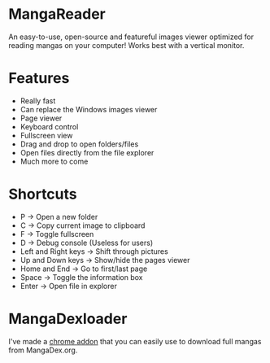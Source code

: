 # MangaReader
An easy-to-use, open-source and featureful images viewer optimized for reading mangas on your computer!
Works best with a vertical monitor.

# Features
- Really fast
- Can replace the Windows images viewer
- Page viewer
- Keyboard control
- Fullscreen view
- Drag and drop to open folders/files
- Open files directly from the file explorer
- Much more to come

# Shortcuts
- P -> Open a new folder
- C -> Copy current image to clipboard
- F -> Toggle fullscreen
- D -> Debug console (Useless for users)
- Left and Right keys -> Shift through pictures
- Up and Down keys -> Show/hide the pages viewer
- Home and End -> Go to first/last page
- Space -> Toggle the information box
- Enter -> Open file in explorer

# MangaDexloader
I've made a [chrome addon](https://github.com/ZoeyDesautels/MangaDexloader) that you can easily use to download full mangas from MangaDex.org.